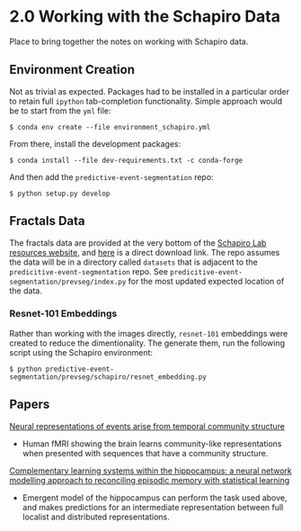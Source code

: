 # 2.0 Working with the Schapiro Data

Place to bring together the notes on working with Schapiro data.

## Environment Creation
Not as trivial as expected. Packages had to be installed in a particular order 
to retain full `ipython` tab-completion functionality. Simple approach would be
to start from the `yml` file:

	$ conda env create --file environment_schapiro.yml

From there, install the development packages:

	$ conda install --file dev-requirements.txt -c conda-forge

And then add the 	`predictive-event-segmentation` repo:

	$ python setup.py develop

## Fractals Data
The fractals data are provided at the very bottom of the 
[Schapiro Lab resources website](https://www.schapirolab.org/resources), and 
[here](https://cb17cd36-5a57-45de-9d66-0b98a3dc5be9.filesusr.com/archives/b37d16_de0969200fd14018bde6e9db80984783.zip?dn=abstract_discs.zip) is a direct download link. The repo assumes the data will be in a directory called `datasets` that is adjacent to the `predicitive-event-segmentation` repo. See `predicitive-event-segmentation/prevseg/index.py` 
for the most updated expected location of the data.

### Resnet-101 Embeddings
Rather than working with the images directly, `resnet-101` embeddings were 
created to reduce the dimentionality. The generate them, run the following 
script using the Schapiro environment:

	$ python predictive-event-segmentation/prevseg/schapiro/resnet_embedding.py

## Papers

[Neural representations of events arise from temporal community structure](https://www.nature.com/articles/nn.3331)
- Human fMRI showing the brain learns community-like representations when 
presented with sequences that have a community structure.

[Complementary learning systems within the hippocampus: a neural network modelling approach to reconciling episodic memory with statistical learning](https://royalsocietypublishing.org/doi/10.1098/rstb.2016.0049)
- Emergent model of the hippocampus can perform the task used above, and 
makes predictions for an intermediate representation between full localist and 
distributed representations.

